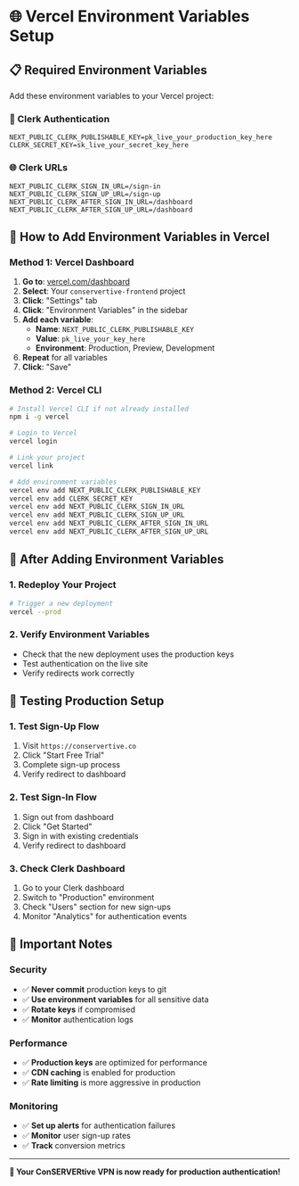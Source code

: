 # 🌐 **Vercel Environment Variables Setup**

## 📋 **Required Environment Variables**

Add these environment variables to your Vercel project:

### **🔐 Clerk Authentication**
```
NEXT_PUBLIC_CLERK_PUBLISHABLE_KEY=pk_live_your_production_key_here
CLERK_SECRET_KEY=sk_live_your_secret_key_here
```

### **🌐 Clerk URLs**
```
NEXT_PUBLIC_CLERK_SIGN_IN_URL=/sign-in
NEXT_PUBLIC_CLERK_SIGN_UP_URL=/sign-up
NEXT_PUBLIC_CLERK_AFTER_SIGN_IN_URL=/dashboard
NEXT_PUBLIC_CLERK_AFTER_SIGN_UP_URL=/dashboard
```

## 🚀 **How to Add Environment Variables in Vercel**

### **Method 1: Vercel Dashboard**
1. **Go to**: [vercel.com/dashboard](https://vercel.com/dashboard)
2. **Select**: Your `conservertive-frontend` project
3. **Click**: "Settings" tab
4. **Click**: "Environment Variables" in the sidebar
5. **Add each variable**:
   - **Name**: `NEXT_PUBLIC_CLERK_PUBLISHABLE_KEY`
   - **Value**: `pk_live_your_key_here`
   - **Environment**: Production, Preview, Development
6. **Repeat** for all variables
7. **Click**: "Save"

### **Method 2: Vercel CLI**
```bash
# Install Vercel CLI if not already installed
npm i -g vercel

# Login to Vercel
vercel login

# Link your project
vercel link

# Add environment variables
vercel env add NEXT_PUBLIC_CLERK_PUBLISHABLE_KEY
vercel env add CLERK_SECRET_KEY
vercel env add NEXT_PUBLIC_CLERK_SIGN_IN_URL
vercel env add NEXT_PUBLIC_CLERK_SIGN_UP_URL
vercel env add NEXT_PUBLIC_CLERK_AFTER_SIGN_IN_URL
vercel env add NEXT_PUBLIC_CLERK_AFTER_SIGN_UP_URL
```

## 🔄 **After Adding Environment Variables**

### **1. Redeploy Your Project**
```bash
# Trigger a new deployment
vercel --prod
```

### **2. Verify Environment Variables**
- Check that the new deployment uses the production keys
- Test authentication on the live site
- Verify redirects work correctly

## 🧪 **Testing Production Setup**

### **1. Test Sign-Up Flow**
1. Visit `https://conservertive.co`
2. Click "Start Free Trial"
3. Complete sign-up process
4. Verify redirect to dashboard

### **2. Test Sign-In Flow**
1. Sign out from dashboard
2. Click "Get Started"
3. Sign in with existing credentials
4. Verify redirect to dashboard

### **3. Check Clerk Dashboard**
1. Go to your Clerk dashboard
2. Switch to "Production" environment
3. Check "Users" section for new sign-ups
4. Monitor "Analytics" for authentication events

## 🚨 **Important Notes**

### **Security**
- ✅ **Never commit** production keys to git
- ✅ **Use environment variables** for all sensitive data
- ✅ **Rotate keys** if compromised
- ✅ **Monitor** authentication logs

### **Performance**
- ✅ **Production keys** are optimized for performance
- ✅ **CDN caching** is enabled for production
- ✅ **Rate limiting** is more aggressive in production

### **Monitoring**
- ✅ **Set up alerts** for authentication failures
- ✅ **Monitor** user sign-up rates
- ✅ **Track** conversion metrics

---

**🎉 Your ConSERVERtive VPN is now ready for production authentication!**


